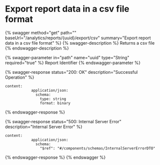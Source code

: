 # Export report data in a csv file format



{% swagger method="get" path="" baseUrl="/analytics/reports/{uuid}/export/csv" summary="Export report data in a csv file format" %}
{% swagger-description %}
Returns a csv file
{% endswagger-description %}

{% swagger-parameter in="path" name="uuid" type="String" required="true" %}
Report Identifier
{% endswagger-parameter %}

{% swagger-response status="200: OK" description="Successful Operation" %}
```
content:
            application/json:
              schema:
                type: string
                format: binary
```
{% endswagger-response %}

{% swagger-response status="500: Internal Server Error" description="Internal Server Error" %}
```
content:
            application/json:
              schema:
                "$ref": "#/components/schemas/InternalServerErrorDTO"
```
{% endswagger-response %}
{% endswagger %}
